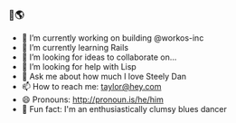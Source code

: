 ### 👋🌎

- 🔭 I’m currently working on building @workos-inc
- 🌱 I’m currently learning Rails
- 👯 I’m looking for ideas to collaborate on...
- 🤔 I’m looking for help with Lisp
- 💬 Ask me about how much I love Steely Dan
- 📫 How to reach me: taylor@hey.com
- 😄 Pronouns: http://pronoun.is/he/him
- 🕺 Fun fact: I'm an enthusiastically clumsy blues dancer
